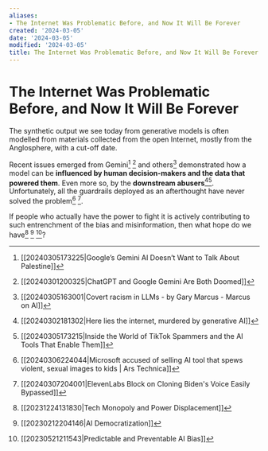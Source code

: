 ```yaml
---
aliases:
- The Internet Was Problematic Before, and Now It Will Be Forever
created: '2024-03-05'
date: '2024-03-05'
modified: '2024-03-05'
title: The Internet Was Problematic Before, and Now It Will Be Forever
---
```


# The Internet Was Problematic Before, and Now It Will Be Forever

The synthetic output we see today from generative models is often modelled from materials collected from the open Internet, mostly from the Anglosphere, with a cut-off date.

Recent issues emerged from Gemini[^1] [^2] and others[^3] demonstrated how a model can be **influenced by human decision-makers and the data that powered them**. Even more so, by the **downstream abusers**[^4][^5]. Unfortunately, all the guardrails deployed as an afterthought have never solved the problem[^9] [^10].

If people who actually have the power to fight it is actively contributing to such entrenchment of the bias and misinformation, then what hope do we have[^6] [^7] [^8]?

[^1]: [[20240305173225|Google’s Gemini AI Doesn’t Want to Talk About Palestine]]
[^2]: [[20240301200325|ChatGPT and Google Gemini Are Both Doomed]]
[^3]: [[20240305163001|Covert racism in LLMs - by Gary Marcus - Marcus on AI]]
[^4]: [[20240302181302|Here lies the internet, murdered by generative AI]]
[^5]: [[20240305173215|Inside the World of TikTok Spammers and the AI Tools That Enable Them]]
[^6]: [[20231224131830|Tech Monopoly and Power Displacement]]
[^7]: [[20230212204146|AI Democratization]]
[^8]: [[20230521211543|Predictable and Preventable AI Bias]]
[^9]: [[20240306224044|Microsoft accused of selling AI tool that spews violent, sexual images to kids | Ars Technica]]
[^10]: [[20240307204001|ElevenLabs Block on Cloning Biden's Voice Easily Bypassed]]